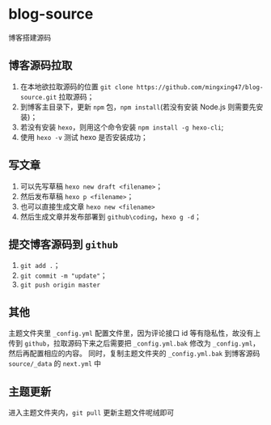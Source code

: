 # blog-source
博客搭建源码
## 博客源码拉取
1. 在本地欲拉取源码的位置 `git clone https://github.com/mingxing47/blog-source.git` 拉取源码；
2. 到博客主目录下，更新 `npm` 包，`npm install`(若没有安装 Node.js 则需要先安装)；
3. 若没有安装 `hexo`，则用这个命令安装 `npm install -g hexo-cli`;
4. 使用 `hexo -v` 测试 hexo 是否安装成功；
## 写文章
1. 可以先写草稿 `hexo new draft <filename>`；
2. 然后发布草稿 `hexo p <filename>`；
3. 也可以直接生成文章 `hexo new <filename>`
4. 然后生成文章并发布部署到 `github\coding`，`hexo g -d`；
## 提交博客源码到 `github`
1. `git add .`；
2. `git commit -m "update"`；
3. `git push origin master`
## 其他
主题文件夹里 `_config.yml` 配置文件里，因为评论接口 id 等有隐私性，故没有上传到 `github`，拉取源码下来之后需要把 `_config.yml.bak` 修改为 `_config.yml`，然后再配置相应的内容。
同时，复制主题文件夹的 `_config.yml.bak` 到博客源码 `source/_data` 的 `next.yml` 中
## 主题更新
进入主题文件夹内，`git pull` 更新主题文件呢绒即可